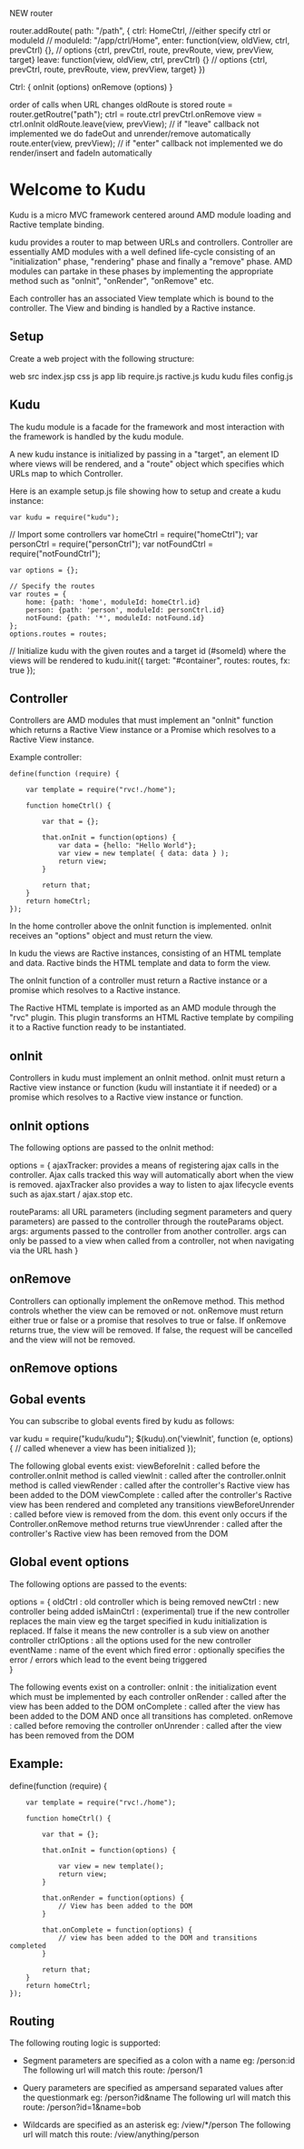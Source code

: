 NEW router

router.addRoute(
    path: "/path", {
     ctrl: HomeCtrl, //either specify ctrl or moduleId
     // moduleId: "/app/ctrl/Home",
    enter: function(view, oldView, ctrl, prevCtrl) {}, // options {ctrl, prevCtrl, route, prevRoute, view, prevView, target}
    leave: function(view, oldView, ctrl, prevCtrl) {}  // options {ctrl, prevCtrl, route, prevRoute, view, prevView, target}
})

Ctrl: {
  onInit (options)
  onRemove (options)
}

order of calls when URL changes
oldRoute is stored
route = router.getRoutre("path");
ctrl = route.ctrl
prevCtrl.onRemove
view = ctrl.onInit
oldRoute.leave(view, prevView); // if "leave" callback not implemented we do fadeOut and unrender/remove automatically
route.enter(view, prevView); // if "enter" callback not implemented we do render/insert and fadeIn automatically


# Welcome to Kudu

Kudu is a micro MVC framework centered around AMD module loading and Ractive template binding.

kudu provides a router to map between URLs and controllers. Controller are essentially AMD modules with a well defined life-cycle consisting
of an "initialization" phase, "rendering" phase and finally a "remove" phase. AMD modules can partake in these phases by implementing the
appropriate method such as "onInit", "onRender", "onRemove" etc.

Each controller has an associated View template which is bound to the controller. The View and binding is handled by a Ractive instance.

Setup
-----

Create a web project with the following structure:

web
    src
        index.jsp
        css
        js
            app
            lib
                require.js
                ractive.js
                kudu
                    kudu files
            config.js

Kudu
----

The kudu module is a facade for the framework and most interaction with the framework is handled by the kudu module.

A new kudu instance is initialized by passing in a "target", an element ID where views will be rendered, and a "route" object 
which specifies which URLs map to which Controller.

Here is an example setup.js file showing how to setup and create a kudu instance:

    var kudu = require("kudu");

// Import some controllers
var homeCtrl = require("homeCtrl");
var personCtrl = require("personCtrl");
var notFoundCtrl = require("notFoundCtrl");

    var options = {};

    // Specify the routes
    var routes = {
        home: {path: 'home', moduleId: homeCtrl.id}
        person: {path: 'person', moduleId: personCtrl.id}
        notFound: {path: '*', moduleId: notFound.id}
    };
    options.routes = routes;

// Initialize kudu with the given routes and a target id (#someId) where the views will be rendered to
    kudu.init({
        target: "#container",
        routes: routes,
        fx: true
});

Controller
----------
Controllers are AMD modules that must implement an "onInit" function which returns a Ractive View instance or a Promise which resolves
to a Ractive View instance.

Example controller:

    define(function (require) {

        var template = require("rvc!./home");
	
        function homeCtrl() {
		
            var that = {};

            that.onInit = function(options) {
                var data = {hello: "Hello World"};
                var view = new template( { data: data } );
                return view;
            }
		
            return that;
        }
        return homeCtrl;
    });

In the home controller above the onInit function is implemented. onInit receives an "options" object and must return the view.

In kudu the views are Ractive instances, consisting of an HTML template and data. Ractive binds the HTML template and data to form the view.

The onInit function of a controller must return a Ractive instance or a promise which resolves to a Ractive instance.

The Ractive HTML template is imported as an AMD module through the "rvc" plugin. This plugin transforms an HTML Ractive template by compiling
it to a Ractive function ready to be instantiated.


onInit
------

Controllers in kudu must implement an onInit method. onInit must return a Ractive view instance or function (kudu will instantiate it if needed)
or a promise which resolves to a Ractive view instance or function.

onInit options
--------------

The following options are passed to the onInit method:

options = {
  ajaxTracker: provides a means of registering ajax calls in the controller. Ajax calls tracked this way will automatically abort when the view
is removed. ajaxTracker also provides a way to listen to ajax lifecycle events such as ajax.start / ajax.stop etc.

routeParams: all URL parameters (including segment parameters and query parameters) are passed to the controller through the routeParams object.
args: arguments passed to the controller from another controller. args can only be passed to a view when called from a controller, not when navigating via the URL hash
}


onRemove
--------

Controllers can optionally implement the onRemove method. This method controls whether the view can be removed or not. onRemove must return
either true or false or a promise that resolves to true or false.
If onRemove returns true, the view will be removed. If false, the request will be cancelled and the view will not be removed.

onRemove options
----------------


Gobal events
------------

You can subscribe to global events fired by kudu as follows:

var kudu = require("kudu/kudu");
$(kudu).on('viewInit', function (e, options) {
    // called whenever a view has been initialized
	});
	
The following global events exist:
viewBeforeInit     : called before the controller.onInit method is called
viewInit           : called after the controller.onInit method is called
viewRender         : called after the controller's Ractive view has been added to the DOM
viewComplete       : called after the controller's Ractive view has been rendered and completed any transitions
viewBeforeUnrender : called before view is removed from the dom. this event only occurs if the Controller.onRemove method returns true
viewUnrender       : called after the controller's Ractive view has been removed from the DOM

Global event options
--------------------
The following options are passed to the events:

options = {
    oldCtrl     : old controller which is being removed
    newCtrl     : new controller being added
    isMainCtrl  : (experimental) true if the new controller replaces the main view eg the target specified in kudu initialization is replaced. If false
                  it means the new controller is a sub view on another controller
    ctrlOptions : all the options used for the new controller
		eventName   : name of the event which fired
		error       : optionally specifies the error / errors which lead to the event being triggered   
}

The following events exist on a controller:
onInit     : the initialization event which must be implemented by each controller
onRender   : called after the view has been added to the DOM
onComplete : called after the view has been added to the DOM AND once all transitions has completed.
onRemove   : called before removing the controller
onUnrender : called after the view has been removed from the DOM

Example:
--------

define(function (require) {

        var template = require("rvc!./home");
	
        function homeCtrl() {
		
            var that = {};

            that.onInit = function(options) {
            
                var view = new template();
                return view;
            }

            that.onRender = function(options) {
                // View has been added to the DOM
            }

            that.onComplete = function(options) {
                // view has been added to the DOM and transitions completed
            }
		
            return that;
        }
        return homeCtrl;
    });

Routing
-------

The following routing logic is supported:

* Segment parameters are specified as a colon with a name eg: /person:id
The following url will match this route:
/person/1

* Query parameters are specified as ampersand separated values after the questionmark eg: /person?id&name
The following url will match this route:
/person?id=1&name=bob

* Wildcards are specified as an asterisk eg: /view/*/person
The following url will match this route:
/view/anything/person
